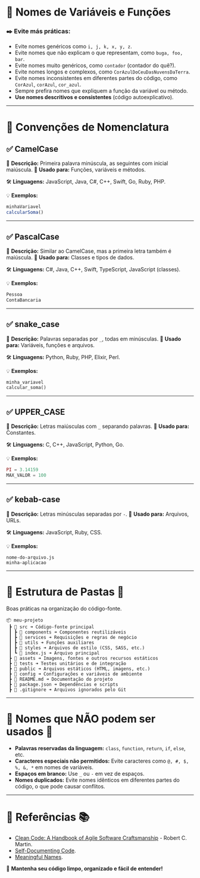 # 📌 Nomes de Variáveis e Funções

### ✒️ Evite más práticas:
- Evite nomes genéricos como `i, j, k, x, y, z`.
- Evite nomes que não explicam o que representam, como `buga, foo, bar`.
- Evite nomes muito genéricos, como `contador` (contador do quê?).
- Evite nomes longos e complexos, como `CorAzulDoCeuDasNuvensDaTerra`.
- Evite nomes inconsistentes em diferentes partes do código, como `CorAzul`, `corAzul`, `cor_azul`.
- Sempre prefira nomes que expliquem a função da variável ou método.
- **Use nomes descritivos e consistentes** (código autoexplicativo).

---

# 📌 Convenções de Nomenclatura

## ✅ CamelCase
📌 **Descrição:** Primeira palavra minúscula, as seguintes com inicial maiúscula. 
🔹 **Usado para:** Funções, variáveis e métodos. 

🛠️ **Linguagens:** JavaScript, Java, C#, C++, Swift, Go, Ruby, PHP.

💡 **Exemplos:**
```js
minhaVariavel
calcularSoma()
```

---

## ✅ PascalCase
📌 **Descrição:** Similar ao CamelCase, mas a primeira letra também é maiúscula.
🔹 **Usado para:** Classes e tipos de dados.

🛠️ **Linguagens:** C#, Java, C++, Swift, TypeScript, JavaScript (classes).

💡 **Exemplos:**
```js
Pessoa
ContaBancaria
```

---

## ✅ snake_case
📌 **Descrição:** Palavras separadas por `_`, todas em minúsculas.
🔹 **Usado para:** Variáveis, funções e arquivos.

🛠️ **Linguagens:** Python, Ruby, PHP, Elixir, Perl.

💡 **Exemplos:**
```py
minha_variavel
calcular_soma()
```

---

## ✅ UPPER_CASE
📌 **Descrição:** Letras maiúsculas com `_` separando palavras.
🔹 **Usado para:** Constantes.

🛠️ **Linguagens:** C, C++, JavaScript, Python, Go.

💡 **Exemplos:**
```js
PI = 3.14159
MAX_VALOR = 100
```

---

## ✅ kebab-case
📌 **Descrição:** Letras minúsculas separadas por `-`.
🔹 **Usado para:** Arquivos, URLs.

🛠️ **Linguagens:** JavaScript, Ruby, CSS.

💡 **Exemplos:**
```
nome-do-arquivo.js
minha-aplicacao
```

---

# 📌 Estrutura de Pastas 📁
Boas práticas na organização do código-fonte.

```
📦 meu-projeto
 ┣ 📂 src ➜ Código-fonte principal
 ┃ ┣ 📂 components ➜ Componentes reutilizáveis
 ┃ ┣ 📂 services ➜ Requisições e regras de negócio
 ┃ ┣ 📂 utils ➜ Funções auxiliares
 ┃ ┣ 📂 styles ➜ Arquivos de estilo (CSS, SASS, etc.)
 ┃ ┗ 📜 index.js ➜ Arquivo principal
 ┣ 📂 assets ➜ Imagens, fontes e outros recursos estáticos
 ┣ 📂 tests ➜ Testes unitários e de integração
 ┣ 📂 public ➜ Arquivos estáticos (HTML, imagens, etc.)
 ┣ 📂 config ➜ Configurações e variáveis de ambiente
 ┣ 📜 README.md ➜ Documentação do projeto
 ┣ 📜 package.json ➜ Dependências e scripts
 ┣ 📜 .gitignore ➜ Arquivos ignorados pelo Git
```

---

# 📌 Nomes que NÃO podem ser usados 🚫

- **Palavras reservadas da linguagem:** `class`, `function`, `return`, `if`, `else`, etc.
- **Caracteres especiais não permitidos:** Evite caracteres como `@, #, $, %, &, *` em nomes de variáveis.
- **Espaços em branco:** Use `_` ou `-` em vez de espaços.
- **Nomes duplicados:** Evite nomes idênticos em diferentes partes do código, o que pode causar conflitos.

---

# 📌 Referências 📚
- [Clean Code: A Handbook of Agile Software Craftsmanship](https://www.amazon.com/Clean-Code-Handbook-Software-Craftsmanship/dp/0132350882) - Robert C. Martin.
- [Self-Documenting Code](https://en.wikipedia.org/wiki/Self-documenting_code).
- [Meaningful Names](https://en.wikipedia.org/wiki/Meaningful_name).

🚀 **Mantenha seu código limpo, organizado e fácil de entender!**

